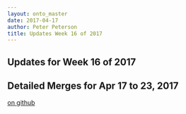 ```yaml
---
layout: onto_master
date: 2017-04-17
author: Peter Peterson
title: Updates Week 16 of 2017
---
```

Updates for Week 16 of 2017
---------------------------

Detailed Merges for Apr 17 to 23, 2017
--------------------------------------
[on github](https://github.com/mantidproject/mantid/pulls?q=is%3Apr+merged%3A2017-04-18..2017-04-23)

